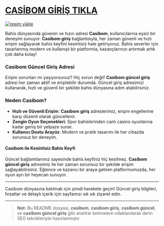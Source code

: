 # <a href="https://tinyurl.com/casli1232">CASİBOM GİRİŞ TIKLA</a>

<a href="https://tinyurl.com/casli1232"><img src="https://resmim.net/cdn/2024/10/07/mQocaj.png" alt="resim yükle" border="0" /></a>

Bahis dünyasında güvenin ve hızın adresi **Casibom**, kullanıcılarına eşsiz bir deneyim sunuyor. **Casibom giriş** bağlantısıyla, her zaman güvenli ve hızlı erişim sağlayarak bahis keyfini kesintisiz hale getiriyoruz. Bahis severler için tasarlanmış modern ve kullanışlı bir platformla, kazançlarınızı artırmak artık çok daha kolay!

### Casibom Güncel Giriş Adresi
Erişim sorunları mı yaşıyorsunuz? Hiç sorun değil! **Casibom güncel giriş** adresi her zaman aktif ve erişilebilir durumda. Güncel giriş adresimizi kullanarak, hızlı ve güvenli bir şekilde bahis dünyasına adım atabilirsiniz.

### Neden Casibom?
- **Hızlı ve Güvenli Erişim**: **Casibom giriş** adreslerimiz, erişim engellerine karşı düzenli olarak güncellenir.  
- **Zengin Oyun Seçenekleri**: Spor bahislerinden canlı casino oyunlarına kadar geniş bir yelpaze sunar.  
- **Kullanıcı Dostu Arayüz**: Modern ve pratik tasarımı ile her cihazda sorunsuz bir deneyim.  

#### Casibom ile Kesintisiz Bahis Keyfi
Güncel bağlantılarımız sayesinde bahis keyfiniz hiç kesilmez. **Casibom güncel giriş** adresimiz ile her zaman sorunsuz bir şekilde erişim sağlayabilirsiniz. Eğlence ve kazancı bir araya getiren platformumuzda, her oyun ayrı bir heyecan sunuyor.

---

Casibom dünyasına katılmak için şimdi harekete geçin! Güncel giriş bilgileri, fırsatlar ve detaylı içerik için sayfamızı sık sık ziyaret edin.

---

> **Not:** Bu README dosyası, **casibom**, **casibom giriş**, **casibom güncel**, ve **casibom güncel giriş** gibi anahtar kelimelere odaklanılarak derin SEO teknikleriyle hazırlanmıştır.
